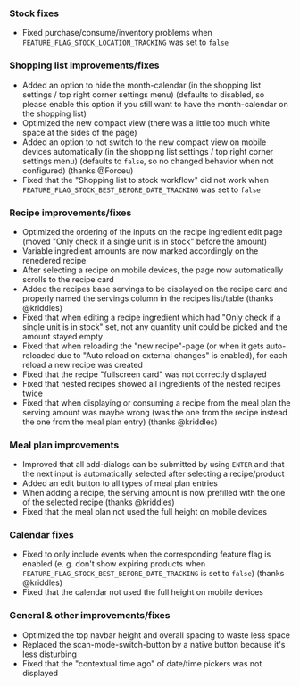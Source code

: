 ### Stock fixes
- Fixed purchase/consume/inventory problems when `FEATURE_FLAG_STOCK_LOCATION_TRACKING` was set to `false`

### Shopping list improvements/fixes
- Added an option to hide the month-calendar (in the shopping list settings / top right corner settings menu) (defaults to disabled, so please enable this option if you still want to have the month-calendar on the shopping list)
- Optimized the new compact view (there was a little too much white space at the sides of the page)
- Added an option to not switch to the new compact view on mobile devices automatically (in the shopping list settings / top right corner settings menu) (defaults to `false`, so no changed behavior when not configured) (thanks @Forceu)
- Fixed that the "Shopping list to stock workflow" did not work when `FEATURE_FLAG_STOCK_BEST_BEFORE_DATE_TRACKING` was set to `false`

### Recipe improvements/fixes
- Optimized the ordering of the inputs on the recipe ingredient edit page (moved "Only check if a single unit is in stock" before the amount)
- Variable ingredient amounts are now marked accordingly on the renedered recipe
- After selecting a recipe on mobile devices, the page now automatically scrolls to the recipe card
- Added the recipes base servings to be displayed on the recipe card and properly named the servings column in the recipes list/table (thanks @kriddles)
- Fixed that when editing a recipe ingredient which had "Only check if a single unit is in stock" set, not any quantity unit could be picked and the amount stayed empty
- Fixed that when reloading the "new recipe"-page (or when it gets auto-reloaded due to "Auto reload on external changes" is enabled), for each reload a new recipe was created
- Fixed that the recipe "fullscreen card" was not correctly displayed
- Fixed that nested recipes showed all ingredients of the nested recipes twice
- Fixed that when displaying or consuming a recipe from the meal plan the serving amount was maybe wrong (was the one from the recipe instead the one from the meal plan entry) (thanks @kriddles)

### Meal plan improvements
- Improved that all add-dialogs can be submitted by using `ENTER` and that the next input is automatically selected after selecting a recipe/product
- Added an edit button to all types of meal plan entries
- When adding a recipe, the serving amount is now prefilled with the one of the selected recipe (thanks @kriddles)
- Fixed that the meal plan not used the full height on mobile devices

### Calendar fixes
- Fixed to only include events when the corresponding feature flag is enabled (e. g. don't show expiring products when `FEATURE_FLAG_STOCK_BEST_BEFORE_DATE_TRACKING` is set to `false`) (thanks @kriddles)
- Fixed that the calendar not used the full height on mobile devices

### General & other improvements/fixes
- Optimized the top navbar height and overall spacing to waste less space
- Replaced the scan-mode-switch-button by a native button because it's less disturbing
- Fixed that the "contextual time ago" of date/time pickers was not displayed
